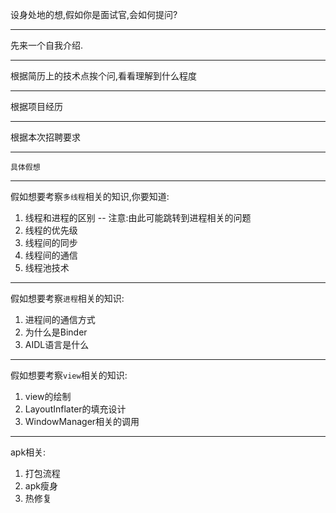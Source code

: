 
设身处地的想,假如你是面试官,会如何提问?

---

先来一个自我介绍.

---

根据简历上的技术点挨个问,看看理解到什么程度

---

根据项目经历

---

根据本次招聘要求

---

`具体假想`

---

假如想要考察`多线程`相关的知识,你要知道:
1. 线程和进程的区别 -- 注意:由此可能跳转到进程相关的问题
2. 线程的优先级
3. 线程间的同步
4. 线程间的通信
5. 线程池技术

---

假如想要考察`进程`相关的知识:
1. 进程间的通信方式
2. 为什么是Binder
3. AIDL语言是什么

---

假如想要考察`view`相关的知识:
1. view的绘制
2. LayoutInflater的填充设计
3. WindowManager相关的调用

---

apk相关:
1. 打包流程
2. apk瘦身
3. 热修复

















